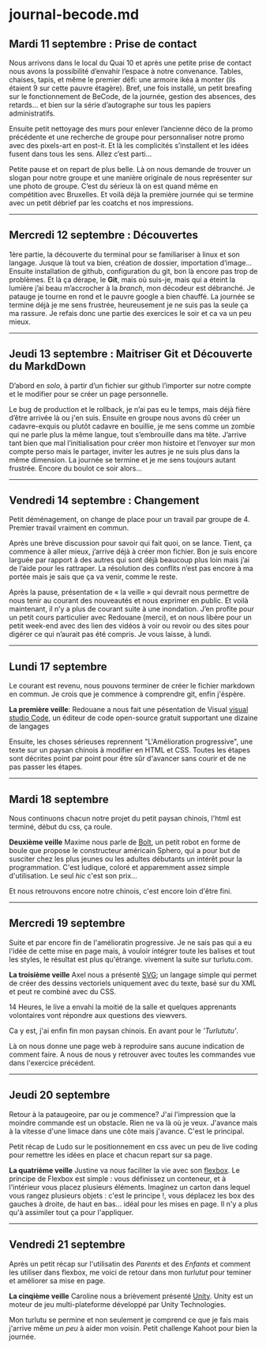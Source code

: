 # journal-becode.md

## Mardi 11 septembre : **Prise de contact**

Nous arrivons dans le local du Quai 10 et après une petite prise de contact nous avons la possibilité d’envahir l’espace à notre convenance. Tables, chaises, tapis, et même le premier défi: une armoire ikéa à monter (ils étaient 9 sur cette pauvre étagère). Bref, une fois installé, un petit breafing sur le fonctionnement de BeCode, de la journée, gestion des absences, des retards… et bien sur la série d’autographe sur tous les papiers administratifs.

Ensuite petit nettoyage des murs pour enlever l’ancienne déco de la promo précédente et une recherche de groupe pour personnaliser notre promo avec des pixels-art en post-it. Et là les complicités s’installent et les idées fusent dans tous les sens. Allez c’est parti...

Petite pause et on repart de plus belle. Là on nous demande de trouver un slogan pour notre groupe et une manière originale de nous représenter sur une photo de groupe. C’est du sérieux là on est quand même en compétition avec Bruxelles. 
Et voilà déjà la première journée qui se termine avec un petit débrief par les coatchs et nos impressions.

***


## Mercredi 12 septembre : **Découvertes**

1ère partie, la découverte du terminal pour se familiariser à linux et son langage. Jusque là tout va bien, création de dossier, importation d’image...
Ensuite installation de github, configuration du git, bon là encore pas trop de problèmes.
Et là ça dérape, le **Git**, mais où suis-je, mais qui a éteint la lumière j’ai beau m’accrocher à la *branch*, mon décodeur est débranché. Je patauge je tourne en rond et le pauvre google a bien chauffé. 
La journée se termine déjà je me sens frustrée, heureusement je ne suis pas la seule ça ma rassure. Je refais donc une partie des exercices le soir et ca va un peu mieux.


***


## Jeudi 13 septembre : **Maitriser Git et Découverte du MarkdDown**

D’abord en *solo*, à partir d’un fichier sur github l’importer sur notre compte et le modifier pour se créer un page personnelle.

Le bug de production et le rollback, je n’ai pas eu le temps, mais déjà fière d’être arrivée là ou j'en suis.
Ensuite en groupe nous avons dû créer un cadavre-exquis ou plutôt cadavre en bouillie, je me sens comme un zombie qui ne parle plus la même langue, tout s’embrouille dans ma tête. J’arrive tant bien que mal l’initialisation pour créer mon histoire et l’envoyer sur mon compte perso mais le partager, inviter les autres je ne suis plus dans la même dimension. La journée se termine et je me sens toujours autant frustrée. Encore du boulot ce soir alors…


***


## Vendredi 14 septembre : **Changement**

Petit déménagement, on change de place pour un travail par groupe de 4. Premier travail vraiment en commun. 

Après une brève discussion pour savoir qui fait quoi, on se lance.
Tient, ça commence à aller mieux, j’arrive déjà à créer mon fichier. Bon je suis encore larguée par rapport à des autres qui sont déjà beaucoup plus loin mais j’ai de l’aide pour les rattraper. La résolution des conflits n’est pas encore à ma portée mais je sais que ça va venir, comme le reste.

Après la pause, présentation de « la veille » qui devrait nous permettre de nous tenir au courant des nouveautés et nous exprimer en public. Et voilà maintenant, il n’y a plus de courant suite à une inondation. J’en profite pour un petit cours particulier avec Redouane (merci), et on nous libère pour un petit week-end avec des lien des vidéos à voir ou revoir ou des sites pour digérer ce qui n’aurait pas été compris. Je vous laisse, à lundi.



***

## Lundi 17 septembre

Le courant est revenu, nous pouvons terminer de créer le fichier markdown en commun. Je crois que je commence à comprendre git, enfin j'éspère.

**La première veille**: Redouane a nous fait une pésentation de Visual [visual studio Code](https://code.visualstudio.com), un éditeur de code open-source gratuit supportant une dizaine de langages

Ensuite, les choses sérieuses reprennent "L'Amélioration progressive", une texte sur un paysan chinois à modifier en HTML et CSS.
Toutes les étapes sont décrites point par point pour être sûr d'avancer sans courir et de ne pas passer les étapes.


***

## Mardi 18 septembre

Nous continuons chacun notre projet du petit paysan chinois, l'html est terminé, début du css, ça roule.

**Deuxième veille** Maxime nous parle de [Bolt](https://www.sciencesetavenir.fr/high-tech/robot/bolt-le-petit-robot-de-sphero-qui-donne-envie-d-apprendre-a-programmer_12748), un petit robot en forme de boule que propose le constructeur américain Sphero,  qui a pour but de susciter chez les plus jeunes ou les adultes débutants un intérêt pour la programmation. C'est ludique, coloré et apparemment assez simple d'utilisation. Le seul *hic* c'est son prix...

Et nous retrouvons encore notre chinois, c'est encore loin d'être fini.


***

## Mercredi 19 septembre

Suite et par encore fin de l'amélioratin progressive. Je ne sais pas qui a eu l'idée de cette mise en page mais, à vouloir intégrer toute les balises et tout les styles, le résultat est plus qu'étrange. vivement la suite sur turlutu.com.

**La troisième veille** Axel nous a présenté [SVG](https://fr.wikipedia.org/wiki/Scalable_Vector_Graphics); un langage simple qui permet de créer des dessins vectoriels uniquement avec du texte, basé sur du XML et peut re combiné avec du CSS.

14 Heures, le live a envahi la moitié de la salle et quelques apprenants volontaires vont répondre aux questions des viewvers. 

Ca y est, j'ai enfin fin mon paysan chinois. En avant pour le *'Turlututu'*. 

Là on nous donne une page web à reproduire sans aucune indication de comment faire. A nous de nous y retrouver avec toutes les commandes vue dans l'exercice précédent.


***

## Jeudi 20 septembre

Retour à la pataugeoire, par ou je commence?  J'ai l'impression que la moindre commande est un obstacle. Rien ne va là où je veux. J'avance mais à la vitesse d'une limace dans une côte mais j'avance. C'est le principal.

Petit récap de Ludo sur le positionnement en css avec un peu de live coding pour remettre les idées en place et chacun repart sur sa page.

**La quatrième veille**  Justine va nous faciliter la vie avec son [flexbox](https://css-tricks.com/snippets/css/a-guide-to-flexbox/). Le principe de Flexbox est simple : vous définissez un conteneur, et à l'intérieur vous placez plusieurs éléments. Imaginez un carton dans lequel vous rangez plusieurs objets : c'est le principe !, vous déplacez les box des gauches à droite, de haut en bas... idéal pour les mises en page. Il n'y a plus qu'à assimiler tout ça pour l'appliquer.


***

## Vendredi 21 septembre

Après un petit récap sur l'utilisatin des *Parents* et des *Enfants* et comment les utiliser dans flexbox, me voici de retour dans mon *turlutut* pour teminer et améliorer sa mise en page.

**La cinqième veille**  Caroline nous a brièvement présenté [Unity](https://unity3d.com/fr). Unity est un moteur de jeu multi-plateforme développé par Unity Technologies.

Mon turlutu se permine et non seulement je comprend ce que je fais mais j'arrive même *un peu* à aider mon voisin.
Petit challenge Kahoot pour bien la journée.


